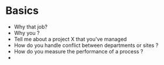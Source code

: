 # Basics
- Why that job?
- Why you ?
- Tell me about a project X that you've managed
- How do you handle conflict between departments or sites ?
- How do you measure the performance of a process ?
- 
